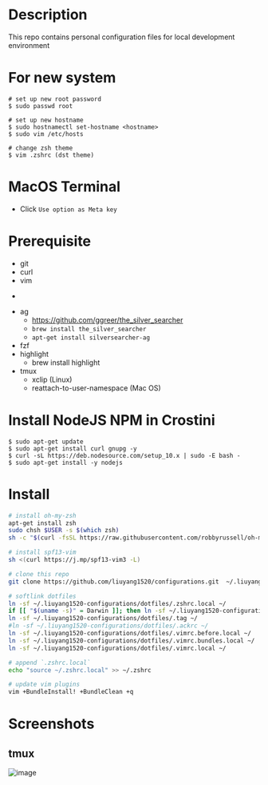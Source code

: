 # Description
This repo contains personal configuration files for local development environment

# For new system
```
# set up new root password
$ sudo passwd root

# set up new hostname
$ sudo hostnamectl set-hostname <hostname>
$ sudo vim /etc/hosts

# change zsh theme
$ vim .zshrc (dst theme)
```

# MacOS Terminal
- Click `Use option as Meta key`

# Prerequisite
- git
- curl
- vim
- ~~~ack~~~
- ag
  - https://github.com/ggreer/the_silver_searcher
  - `brew install the_silver_searcher`
  - `apt-get install silversearcher-ag`
- fzf
- highlight
  - brew install highlight
- tmux
  - xclip (Linux)
  - reattach-to-user-namespace (Mac OS)

# Install NodeJS NPM in Crostini
```
$ sudo apt-get update
$ sudo apt-get install curl gnupg -y
$ curl -sL https://deb.nodesource.com/setup_10.x | sudo -E bash -
$ sudo apt-get install -y nodejs
```

# Install
```bash
# install oh-my-zsh
apt-get install zsh
sudo chsh $USER -s $(which zsh)
sh -c "$(curl -fsSL https://raw.githubusercontent.com/robbyrussell/oh-my-zsh/master/tools/install.sh)"

# install spf13-vim
sh <(curl https://j.mp/spf13-vim3 -L)

# clone this repo
git clone https://github.com/liuyang1520/configurations.git  ~/.liuyang1520-configurations

# softlink dotfiles
ln -sf ~/.liuyang1520-configurations/dotfiles/.zshrc.local ~/
if [[ "$(uname -s)" = Darwin ]]; then ln -sf ~/.liuyang1520-configurations/dotfiles/.tmux-osx.conf ~/.tmux.conf; else ln -sf ~/.liuyang1520-configurations/dotfiles/.tmux.conf ~/; fi
ln -sf ~/.liuyang1520-configurations/dotfiles/.tag ~/
#ln -sf ~/.liuyang1520-configurations/dotfiles/.ackrc ~/
ln -sf ~/.liuyang1520-configurations/dotfiles/.vimrc.before.local ~/
ln -sf ~/.liuyang1520-configurations/dotfiles/.vimrc.bundles.local ~/
ln -sf ~/.liuyang1520-configurations/dotfiles/.vimrc.local ~/

# append `.zshrc.local`
echo "source ~/.zshrc.local" >> ~/.zshrc

# update vim plugins
vim +BundleInstall! +BundleClean +q
```

# Screenshots
## tmux
![image](https://user-images.githubusercontent.com/8689754/49188903-97c0be00-f329-11e8-865d-11e5081a34fd.png)
